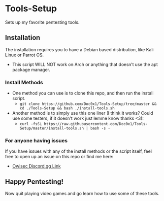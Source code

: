 # Tools-Setup
Sets up my favorite pentesting tools.
## Installation
The installation requires you to have a Debian based distribution, like Kali Linux or Parrot OS. 
- This script WILL NOT work on Arch or anything that doesn't use the apt package manager.
### Install Methods
- One method you can use is to clone this repo, and then run the install script.
  - `git clone https://github.com/Doc0x1/Tools-Setup/tree/master && cd ./Tools-Setup && bash ./install-tools.sh`
- Another method is to simply use this one liner (I think it works? Could use some testers, if it doesn't work just lemme know thanks <3):
  - `curl -fsSL https://raw.githubusercontent.com/Doc0x1/Tools-Setup/master/install-tools.sh | bash -s -`
### For anyone having issues
If you have issues with any of the install methods or the script itself, feel free to open up an issue on this repo or find me here:
- [Owlsec Discord.gg Link](https://discord.gg/owlsec)

## Happy Pentesting!
Now quit playing video games and go learn how to use some of these tools.
